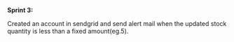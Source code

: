 **Sprint 3:**

Created an account in sendgrid and send alert mail when the updated stock quantity is less than a fixed amount(eg.5).
